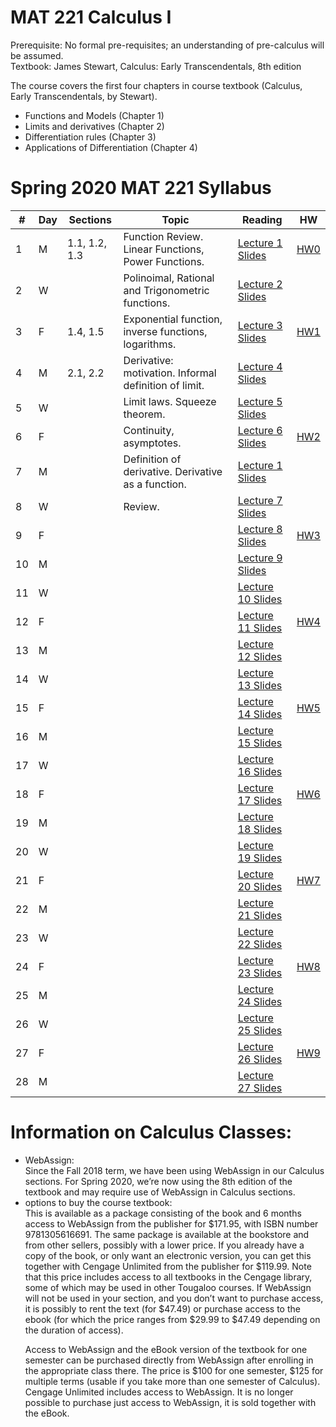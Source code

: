 # MAT 221 Calculus I

Prerequisite: No formal pre-requisites; an understanding of pre-calculus will be assumed. <br>
Textbook: James Stewart, Calculus: Early Transcendentals, 8th edition


The course covers the first four chapters in course textbook (Calculus, Early Transcendentals, by Stewart).  
<ul>
<li> Functions and Models (Chapter 1)  </li>
<li> Limits and derivatives (Chapter 2) </li>
<li> Differentiation rules (Chapter 3) </li>
<li> Applications of Differentiation (Chapter 4) </li>
</ul> 

# Spring 2020 MAT 221 Syllabus <br>


|#|Day| Sections |  Topic | Reading| HW |
|-|-|------|------|-----|--|
 |1| M |1.1, 1.2, 1.3| Function Review. Linear Functions, Power Functions.   | [Lecture 1 Slides](Jupyter_Notes/Lecture01_Function_Review.ipynb) | [HW0]() |
 |2| W |             | Polinoimal, Rational and Trigonometric functions.     | [Lecture 2 Slides]() |         |
 |3| F |1.4, 1.5     | Exponential function, inverse functions, logarithms. | [Lecture 3 Slides]() | [HW1]() |
 |4| M |2.1, 2.2     | Derivative: motivation. Informal definition of limit.| [Lecture 4 Slides]() |  |
 |5| W |             | Limit laws. Squeeze theorem.             | [Lecture 5 Slides]() |  |
 |6| F |             | Continuity, asymptotes.             | [Lecture 6 Slides]() | [HW2]() |
 |7| M |             | Definition of derivative. Derivative as a function.            | [Lecture 1 Slides]() |  |
 |8| W |             | Review.             | [Lecture 7 Slides]() |  |
 |9| F |             |              | [Lecture 8 Slides]() | [HW3]() |
 |10| M |             |              | [Lecture 9 Slides]() |  |
 |11| W |             |              | [Lecture 10 Slides]() |  |
 |12| F |             |              | [Lecture 11 Slides]() | [HW4]() |
 |13| M |             |              | [Lecture 12 Slides]() |  |
 |14| W |             |              | [Lecture 13 Slides]() |  |
 |15| F |             |              | [Lecture 14 Slides]() | [HW5]() |
 |16| M |             |              | [Lecture 15 Slides]() |  |
 |17| W |             |              | [Lecture 16 Slides]() |  |
 |18| F |             |              | [Lecture 17 Slides]() | [HW6]() |
 |19| M |             |              | [Lecture 18 Slides]() |  |
 |20| W |             |              | [Lecture 19 Slides]() |  |
 |21| F |             |              | [Lecture 20 Slides]() | [HW7]() |
 |22| M |             |              | [Lecture 21 Slides]() |  |
 |23| W |             |              | [Lecture 22 Slides]() |  |
 |24| F |             |              | [Lecture 23 Slides]() | [HW8]() |
 |25| M |             |              | [Lecture 24 Slides]() |  |
 |26| W |             |              | [Lecture 25 Slides]() |  |
 |27| F |             |              | [Lecture 26 Slides]() | [HW9]() |
 |28| M |             |              | [Lecture 27 Slides]() |  |

 

# Information on Calculus Classes: 
<ul>
<li> WebAssign: <br> Since the Fall 2018 term, we have been using WebAssign in our Calculus sections.  For Spring 2020, we’re now using the 8th edition of the textbook and may require use of WebAssign in Calculus sections.  </li>
<li> options to buy the course textbook: <br> This is available as a package consisting of the book and 6 months access to WebAssign from the publisher for $171.95, with ISBN number 9781305616691. The same package is available at the bookstore and from other sellers, possibly with a lower price. If you already have a copy of the book, or only want an electronic version, you can get this together with Cengage Unlimited from the publisher for $119.99. Note that this price includes access to all textbooks in the Cengage library, some of which may be used in other Tougaloo courses. If WebAssign will not be used in your section, and you don’t want to purchase access, it is possibly to rent the text (for $47.49) or purchase access to the ebook (for which the price ranges from $29.99 to $47.49 depending on the duration of access).

Access to WebAssign and the eBook version of the textbook for one semester can be purchased directly from WebAssign after enrolling in the appropriate class there. The price is $100 for one semester, $125 for multiple terms (usable if you take more than one semester of Calculus). Cengage Unlimited includes access to WebAssign. It is no longer possible to purchase just access to WebAssign, it is sold together with the eBook. </li>
</ul> 
